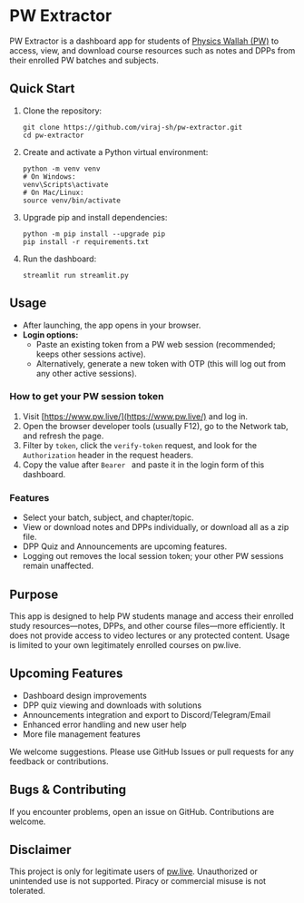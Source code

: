 # PW Extractor

PW Extractor is a dashboard app for students of [Physics Wallah (PW)](https://www.pw.live/) to access, view, and download course resources such as notes and DPPs from their enrolled PW batches and subjects.

## Quick Start

1. Clone the repository:

   ```
   git clone https://github.com/viraj-sh/pw-extractor.git
   cd pw-extractor
   ```

2. Create and activate a Python virtual environment:

   ```
   python -m venv venv
   # On Windows:
   venv\Scripts\activate
   # On Mac/Linux:
   source venv/bin/activate
   ```

3. Upgrade pip and install dependencies:

   ```
   python -m pip install --upgrade pip
   pip install -r requirements.txt
   ```

4. Run the dashboard:

   ```
   streamlit run streamlit.py
   ```

## Usage

- After launching, the app opens in your browser.
- **Login options:**
  - Paste an existing token from a PW web session (recommended; keeps other sessions active).
  - Alternatively, generate a new token with OTP (this will log out from any other active sessions).

### How to get your PW session token

1. Visit [https://www.pw.live/](https://www.pw.live/) and log in.
2. Open the browser developer tools (usually F12), go to the Network tab, and refresh the page.
3. Filter by `token`, click the `verify-token` request, and look for the `Authorization` header in the request headers.
4. Copy the value after `Bearer ` and paste it in the login form of this dashboard.

### Features

- Select your batch, subject, and chapter/topic.
- View or download notes and DPPs individually, or download all as a zip file.
- DPP Quiz and Announcements are upcoming features.
- Logging out removes the local session token; your other PW sessions remain unaffected.

## Purpose

This app is designed to help PW students manage and access their enrolled study resources—notes, DPPs, and other course files—more efficiently. It does not provide access to video lectures or any protected content. Usage is limited to your own legitimately enrolled courses on pw.live.

## Upcoming Features

- Dashboard design improvements
- DPP quiz viewing and downloads with solutions
- Announcements integration and export to Discord/Telegram/Email
- Enhanced error handling and new user help
- More file management features

We welcome suggestions. Please use GitHub Issues or pull requests for any feedback or contributions.

## Bugs & Contributing

If you encounter problems, open an issue on GitHub. Contributions are welcome.

## Disclaimer

This project is only for legitimate users of [pw.live](https://www.pw.live/). Unauthorized or unintended use is not supported. Piracy or commercial misuse is not tolerated.
